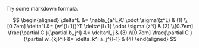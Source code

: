 Try some markdown formula.

$$
\begin{aligned}
\delta^L &= \nabla_{a^L}C \odot \sigma'(z^L) & (1) \\[0.7em]
\delta^l &= (w^{l+1})^T \delta^{l+1} \odot \sigma'(z^l) & (2) \\[0.7em]
\frac{\partial C }{\partial b_j^l}  &= \delta^l_j & (3) \\[0.7em]
\frac{\partial C }{\partial w_{kj}^l} &= \delta_k^l a_j^{l-1} & (4)
\end{aligned}
$$

